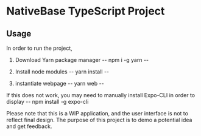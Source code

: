 # NativeBase TypeScript Project

## Usage

In order to run the project, 

1. Download Yarn package manager
-- npm i -g yarn --

2. Install node modules
-- yarn install --

3. instantiate webpage
-- yarn web --

If this does not work, you may need to manually install Expo-CLI in order to display
-- npm install -g expo-cli

Please note that this is a WIP application, and the user interface is not to reflect final design. The purpose of this project is to demo a potential idea and get feedback.
